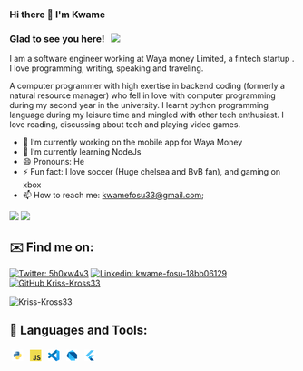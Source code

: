 ### Hi there 👋 I'm Kwame

### Glad to see you here! &nbsp; ![](https://visitor-badge.laobi.icu/badge?page_id=Kriss-Kross33.Kriss-Kross33)

I am a software engineer working at Waya money Limited, a fintech startup . I love programming, writing, speaking and traveling.

A computer programmer with high exertise in backend coding (formerly a natural resource manager) who fell in love with computer programming during my second year in the university. I learnt python programming language during my leisure time and mingled with other tech enthusiast. I love reading, discussing about tech and playing video games.

- 🔭 I’m currently working on the mobile app for Waya Money
- 🌱 I’m currently learning NodeJs
- 😄 Pronouns: He
- ⚡ Fun fact: I love soccer (Huge chelsea and BvB fan), and gaming on xbox
- 📫 How to reach me: kwamefosu33@gmail.com;


<p>
  <img height="180em" src="https://github-readme-stats.vercel.app/api?username=Kriss-Kross33&show_icons=true&hide_border=true&&count_private=true&include_all_commits=true" />
  <img height="180em" src="https://github-readme-stats.vercel.app/api/top-langs/?username=Kriss-Kross33&exclude_repo=KNN-Image-Classification&show_icons=true&hide_border=true&layout=compact&langs_count=8"/>
</p>

## ✉️ Find me on:

[![Twitter: 5h0xw4v3](https://img.shields.io/twitter/follow/5h0xw4v3?style=social)](https://twitter.com/5h0xw4v3)
[![Linkedin: kwame-fosu-18bb06129](https://img.shields.io/badge/-kwame-blue?style=flat-square&logo=Linkedin&logoColor=white&link=https://www.linkedin.com/in/kwame-fosu-18bb06129/)](https://www.linkedin.com/in/kwame-fosu-18bb06129/)
[![GitHub Kriss-Kross33](https://img.shields.io/github/followers/Kriss-Kross33?label=follow&style=social)](https://github.com/Kriss-Kross33)

<p><img align="center" src="https://github-readme-streak-stats.herokuapp.com/?user=Kriss-Kross33&" alt="Kriss-Kross33" /></p>

## 🧰 Languages and Tools:
<p align="left">
<img src="https://raw.githubusercontent.com/github/explore/80688e429a7d4ef2fca1e82350fe8e3517d3494d/topics/python/python.png" alt="Python" height="20" style="vertical-align:top; margin:4px">
<img src="https://raw.githubusercontent.com/github/explore/80688e429a7d4ef2fca1e82350fe8e3517d3494d/topics/javascript/javascript.png" alt="Javascript" height="20" style="vertical-align:top; margin:4px">
<img src="https://raw.githubusercontent.com/github/explore/80688e429a7d4ef2fca1e82350fe8e3517d3494d/topics/visual-studio-code/visual-studio-code.png" alt="VS Code" height="20" style="vertical-align:top; margin:4px">
<img src="https://raw.githubusercontent.com/github/explore/80688e429a7d4ef2fca1e82350fe8e3517d3494d/topics/dart/dart.png" alt="Dart" height="20" style="vertical-align:top; margin:4px">
<img src="https://raw.githubusercontent.com/github/explore/80688e429a7d4ef2fca1e82350fe8e3517d3494d/topics/flutter/flutter.png" alt="Flutter" height="20" style="vertical-align:top; margin:4px">
</p>


<!--
**Kriss-Kross33/Kriss-Kross33** is a ✨ _special_ ✨ repository because its `README.md` (this file) appears on your GitHub profile.

Here are some ideas to get you started:

- 🔭 I’m currently working on ...
- 🌱 I’m currently learning Node
- 👯 I’m looking to collaborate on ...
- 🤔 I’m looking for help with ...
- 💬 Ask me about ...
- 📫 How to reach me: ...
- 😄 Pronouns: He
- ⚡ Fun fact: I love soccer (Huge chelsea and BvB fan), and gaming on xbox
-->
